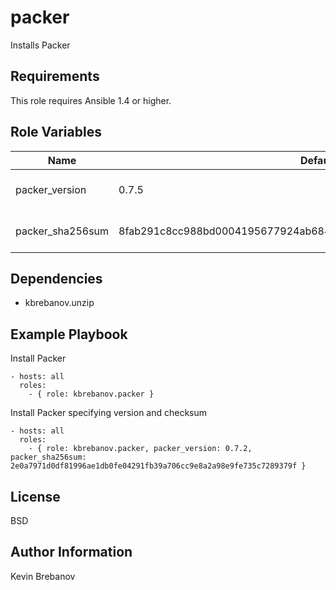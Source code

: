 packer
======

Installs Packer

Requirements
------------

This role requires Ansible 1.4 or higher.

Role Variables
--------------

| Name             | Default                                                          | Description                  |
|------------------|------------------------------------------------------------------|------------------------------|
| packer_version   | 0.7.5                                                            | Version of Packer to install |
| packer_sha256sum | 8fab291c8cc988bd0004195677924ab6846aee5800b6c8696d71d33456701ef6 | SHA 256 checksum of package  |

Dependencies
------------

- kbrebanov.unzip

Example Playbook
----------------

Install Packer
```
- hosts: all
  roles:
    - { role: kbrebanov.packer }
```

Install Packer specifying version and checksum
```
- hosts: all
  roles:
    - { role: kbrebanov.packer, packer_version: 0.7.2, packer_sha256sum: 2e0a7971d0df81996ae1db0fe04291fb39a706cc9e8a2a98e9fe735c7289379f }
```

License
-------

BSD

Author Information
------------------

Kevin Brebanov

